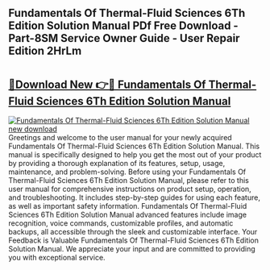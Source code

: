 ## Fundamentals Of Thermal-Fluid Sciences 6Th Edition Solution Manual PDf Free Download - Part-8SM Service Owner Guide - User Repair Edition 2HrLm

# <h2><a href="http://bc24579.oget.top/?id=Fundamentals+Of+Thermal-Fluid+Sciences+6Th+Edition+Solution+Manual">🔗Download New 👉🔴 Fundamentals Of Thermal-Fluid Sciences 6Th Edition Solution Manual</a></h2>

[![Fundamentals Of Thermal-Fluid Sciences 6Th Edition Solution Manual new download](https://i.imgur.com/5g1atiW.png)](http://bc24579.oget.top/?id=Fundamentals+Of+Thermal-Fluid+Sciences+6Th+Edition+Solution+Manual)
Greetings and welcome to the user manual for your newly acquired Fundamentals Of Thermal-Fluid Sciences 6Th Edition Solution Manual. This manual is specifically designed to help you get the most out of your product by providing a thorough explanation of its features, setup, usage, maintenance, and problem-solving. Before using your Fundamentals Of Thermal-Fluid Sciences 6Th Edition Solution Manual, please refer to this user manual for comprehensive instructions on product setup, operation, and troubleshooting. It includes step-by-step guides for using each feature, as well as important safety information. Fundamentals Of Thermal-Fluid Sciences 6Th Edition Solution Manual advanced features include image recognition, voice commands, customizable profiles, and automatic backups, all accessible through the sleek and customizable interface. Your Feedback is Valuable Fundamentals Of Thermal-Fluid Sciences 6Th Edition Solution Manual. We appreciate your input and are committed to providing you with exceptional service.
